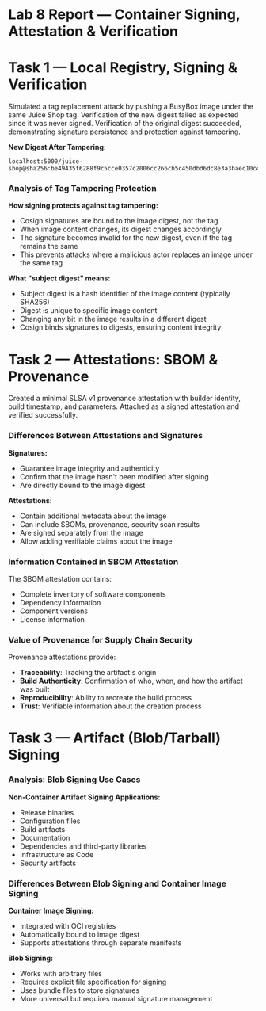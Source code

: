 # Lab 8 Report — Container Signing, Attestation & Verification
# Task 1 — Local Registry, Signing & Verification

Simulated a tag replacement attack by pushing a BusyBox image under the same Juice Shop tag. Verification of the new digest failed as expected since it was never signed. Verification of the original digest succeeded, demonstrating signature persistence and protection against tampering.

**New Digest After Tampering:**

```
localhost:5000/juice-shop@sha256:be49435f6288f9c5cce0357c2006cc266cb5c450dbd6dc8e3a3baec10c46b065
```

### Analysis of Tag Tampering Protection

**How signing protects against tag tampering:**

- Cosign signatures are bound to the image digest, not the tag
- When image content changes, its digest changes accordingly
- The signature becomes invalid for the new digest, even if the tag remains the same
- This prevents attacks where a malicious actor replaces an image under the same tag

**What "subject digest" means:**

- Subject digest is a hash identifier of the image content (typically SHA256)
- Digest is unique to specific image content
- Changing any bit in the image results in a different digest
- Cosign binds signatures to digests, ensuring content integrity

# Task 2 — Attestations: SBOM & Provenance

Created a minimal SLSA v1 provenance attestation with builder identity, build timestamp, and parameters. Attached as a signed attestation and verified successfully.

### Differences Between Attestations and Signatures

**Signatures:**

- Guarantee image integrity and authenticity
- Confirm that the image hasn't been modified after signing
- Are directly bound to the image digest

**Attestations:**

- Contain additional metadata about the image
- Can include SBOMs, provenance, security scan results
- Are signed separately from the image
- Allow adding verifiable claims about the image

### Information Contained in SBOM Attestation

The SBOM attestation contains:

- Complete inventory of software components
- Dependency information
- Component versions
- License information

### Value of Provenance for Supply Chain Security

Provenance attestations provide:

- **Traceability**: Tracking the artifact's origin
- **Build Authenticity**: Confirmation of who, when, and how the artifact was built
- **Reproducibility**: Ability to recreate the build process
- **Trust**: Verifiable information about the creation process

# Task 3 — Artifact (Blob/Tarball) Signing

### Analysis: Blob Signing Use Cases

**Non-Container Artifact Signing Applications:**

- Release binaries
- Configuration files
- Build artifacts
- Documentation
- Dependencies and third-party libraries
- Infrastructure as Code
- Security artifacts

### Differences Between Blob Signing and Container Image Signing

**Container Image Signing:**

- Integrated with OCI registries
- Automatically bound to image digest
- Supports attestations through separate manifests

**Blob Signing:**

- Works with arbitrary files
- Requires explicit file specification for signing
- Uses bundle files to store signatures
- More universal but requires manual signature management
